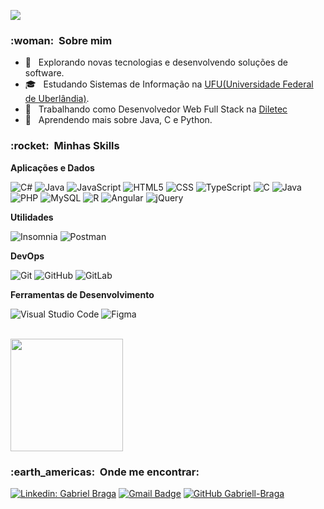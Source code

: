 
![](https://komarev.com/ghpvc/?username=VanessaSwerts&color=006bed)

<h3> :woman: &nbsp;Sobre mim </h3>

- 🤔 &nbsp; Explorando novas tecnologias e desenvolvendo soluções de software.
- 🎓 &nbsp; Estudando Sistemas de Informação na <a href="https://ufu.br/">UFU(Universidade Federal de Uberlândia)</a>.
- 💼 &nbsp; Trabalhando como Desenvolvedor Web Full Stack na <a href="https://www.diletec.com.br/">Diletec</a>
- 🌱 &nbsp; Aprendendo mais sobre Java, C e Python.

<h3> :rocket: &nbsp;Minhas Skills </h3>

**Aplicações e Dados**

  ![C#](https://img.shields.io/badge/C%23-239120?style=for-the-badge&logo=c-sharp&logoColor=white)
  ![Java](https://img.shields.io/badge/-Java-333333?style=flat&logo=Java&logoColor=007396)
  ![JavaScript](https://img.shields.io/badge/-JavaScript-333333?style=flat&logo=javascript)
  ![HTML5](https://img.shields.io/badge/-HTML5-333333?style=flat&logo=HTML5)
  ![CSS](https://img.shields.io/badge/-CSS-333333?style=flat&logo=CSS3&logoColor=1572B6)
  ![TypeScript](https://img.shields.io/badge/TypeScript-007ACC?style=for-the-badge&logo=typescript&logoColor=white)
  ![C](https://img.shields.io/badge/C-00599C?style=for-the-badge&logo=c&logoColor=white)
  ![Java](https://img.shields.io/badge/Java-ED8B00?style=for-the-badge&logo=java&logoColor=white)
  ![PHP](https://img.shields.io/badge/PHP-777BB4?style=for-the-badge&logo=php&logoColor=white)
  ![MySQL](https://img.shields.io/badge/-MySQL-333333?style=flat&logo=mysql)
  ![R](https://img.shields.io/badge/R-276DC3?style=for-the-badge&logo=r&logoColor=white)
  ![Angular](https://img.shields.io/badge/Angular-DD0031?style=for-the-badge&logo=angular&logoColor=white)
  ![jQuery](https://img.shields.io/badge/jQuery-0769AD?style=for-the-badge&logo=jquery&logoColor=white)

**Utilidades**

  ![Insomnia](https://img.shields.io/badge/-Insomnia-333333?style=flat&logo=insomnia)
  ![Postman](https://img.shields.io/badge/-Postman-333333?style=flat&logo=postman)

**DevOps**

  ![Git](https://img.shields.io/badge/-Git-333333?style=flat&logo=git)
  ![GitHub](https://img.shields.io/badge/-GitHub-333333?style=flat&logo=github)
  ![GitLab](https://img.shields.io/badge/GitLab-330F63?style=for-the-badge&logo=gitlab&logoColor=white)

**Ferramentas de Desenvolvimento**

  ![Visual Studio Code](https://img.shields.io/badge/-Visual%20Studio%20Code-333333?style=flat&logo=visual-studio-code&logoColor=007ACC)
  ![Figma](https://img.shields.io/badge/-Figma-333333?style=flat&logo=figma&logoColor=007ACC)

<br/>

<a href="https://github.com/Gabriell-Braga">
  <img height="180em" src="https://github-readme-stats.vercel.app/api?username=Gabriell-Braga&theme=dracula&show_icons=true" />
</a>

<br/>

<h3> :earth_americas: &nbsp;Onde me encontrar: </h3> 

[![Linkedin: Gabriel Braga](https://img.shields.io/badge/-Gabriel%20Braga-blue?style=flat-square&logo=Linkedin&logoColor=white&link=https://www.linkedin.com/in/gabriel-braga-642ba2182/)](https://www.linkedin.com/in/gabriel-braga-642ba2182/)
[![Gmail Badge](https://img.shields.io/badge/-gabribragandrade@gmail.com-006bed?style=flat-square&logo=Gmail&logoColor=white&link=mailto:SEU-EMAIL)](mailto:gabribragandrade@gmail.com)
[![GitHub Gabriell-Braga]( https://img.shields.io/github/followers/VanessaSwerts?label=follow&style=social)](https://github.com/Gabriell-Braga)
